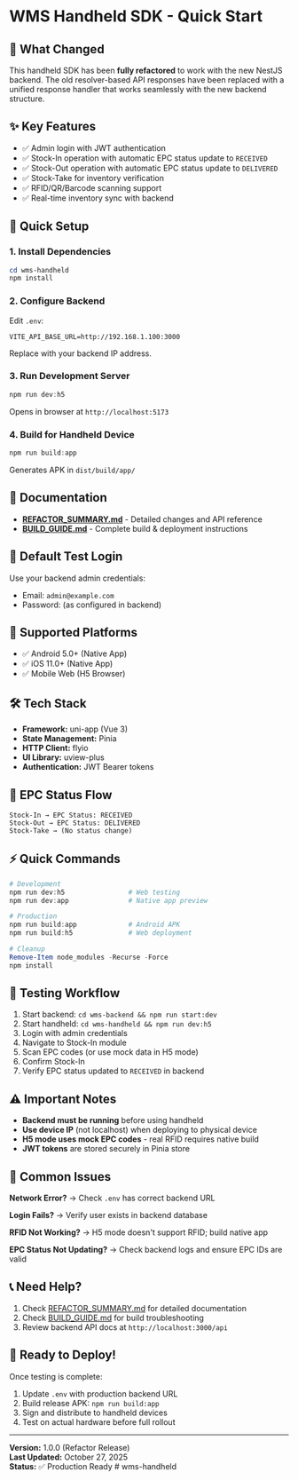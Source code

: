 # WMS Handheld SDK - Quick Start

## 🎯 What Changed
This handheld SDK has been **fully refactored** to work with the new NestJS backend. The old resolver-based API responses have been replaced with a unified response handler that works seamlessly with the new backend structure.

## ✨ Key Features
- ✅ Admin login with JWT authentication
- ✅ Stock-In operation with automatic EPC status update to `RECEIVED`
- ✅ Stock-Out operation with automatic EPC status update to `DELIVERED`
- ✅ Stock-Take for inventory verification
- ✅ RFID/QR/Barcode scanning support
- ✅ Real-time inventory sync with backend

## 🚀 Quick Setup

### 1. Install Dependencies
```powershell
cd wms-handheld
npm install
```

### 2. Configure Backend
Edit `.env`:
```env
VITE_API_BASE_URL=http://192.168.1.100:3000
```
Replace with your backend IP address.

### 3. Run Development Server
```powershell
npm run dev:h5
```
Opens in browser at `http://localhost:5173`

### 4. Build for Handheld Device
```powershell
npm run build:app
```
Generates APK in `dist/build/app/`

## 📖 Documentation
- **[REFACTOR_SUMMARY.md](REFACTOR_SUMMARY.md)** - Detailed changes and API reference
- **[BUILD_GUIDE.md](BUILD_GUIDE.md)** - Complete build & deployment instructions

## 🔑 Default Test Login
Use your backend admin credentials:
- Email: `admin@example.com`
- Password: (as configured in backend)

## 📱 Supported Platforms
- ✅ Android 5.0+ (Native App)
- ✅ iOS 11.0+ (Native App)
- ✅ Mobile Web (H5 Browser)

## 🛠️ Tech Stack
- **Framework:** uni-app (Vue 3)
- **State Management:** Pinia
- **HTTP Client:** flyio
- **UI Library:** uview-plus
- **Authentication:** JWT Bearer tokens

## 🔄 EPC Status Flow
```
Stock-In → EPC Status: RECEIVED
Stock-Out → EPC Status: DELIVERED
Stock-Take → (No status change)
```

## ⚡ Quick Commands
```powershell
# Development
npm run dev:h5                # Web testing
npm run dev:app               # Native app preview

# Production
npm run build:app             # Android APK
npm run build:h5              # Web deployment

# Cleanup
Remove-Item node_modules -Recurse -Force
npm install
```

## 🧪 Testing Workflow
1. Start backend: `cd wms-backend && npm run start:dev`
2. Start handheld: `cd wms-handheld && npm run dev:h5`
3. Login with admin credentials
4. Navigate to Stock-In module
5. Scan EPC codes (or use mock data in H5 mode)
6. Confirm Stock-In
7. Verify EPC status updated to `RECEIVED` in backend

## ⚠️ Important Notes
- **Backend must be running** before using handheld
- **Use device IP** (not localhost) when deploying to physical device
- **H5 mode uses mock EPC codes** - real RFID requires native build
- **JWT tokens** are stored securely in Pinia store

## 🐛 Common Issues

**Network Error?**
→ Check `.env` has correct backend URL

**Login Fails?**
→ Verify user exists in backend database

**RFID Not Working?**
→ H5 mode doesn't support RFID; build native app

**EPC Status Not Updating?**
→ Check backend logs and ensure EPC IDs are valid

## 📞 Need Help?
1. Check [REFACTOR_SUMMARY.md](REFACTOR_SUMMARY.md) for detailed documentation
2. Check [BUILD_GUIDE.md](BUILD_GUIDE.md) for build troubleshooting
3. Review backend API docs at `http://localhost:3000/api`

## 🎉 Ready to Deploy!
Once testing is complete:
1. Update `.env` with production backend URL
2. Build release APK: `npm run build:app`
3. Sign and distribute to handheld devices
4. Test on actual hardware before full rollout

---

**Version:** 1.0.0 (Refactor Release)  
**Last Updated:** October 27, 2025  
**Status:** ✅ Production Ready
#   w m s - h a n d h e l d  
 